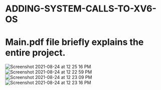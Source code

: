 # ADDING-SYSTEM-CALLS-TO-XV6-OS
# Main.pdf file briefly explains the entire project.
![Screenshot 2021-08-24 at 12 25 16 PM](https://user-images.githubusercontent.com/84308540/130570860-3704e901-4cf8-4f14-bd99-a2bdba44496a.png)
![Screenshot 2021-08-24 at 12 22 59 PM](https://user-images.githubusercontent.com/84308540/130570581-9f9e7b5a-8c6d-4191-91e2-9fd1ac62dcc5.png)
![Screenshot 2021-08-24 at 12 23 09 PM](https://user-images.githubusercontent.com/84308540/130570657-0f3db299-72d1-422a-a134-b392cb3de360.png)
![Screenshot 2021-08-24 at 12 23 16 PM](https://user-images.githubusercontent.com/84308540/130570729-e154bee0-f2f4-4fd1-a91e-bbe1b7da2d3a.png)



